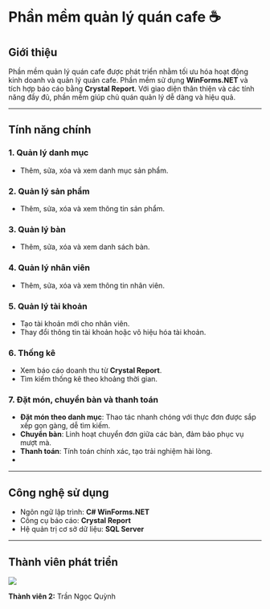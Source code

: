 # Phần mềm quản lý quán cafe ☕

## Giới thiệu
Phần mềm quản lý quán cafe được phát triển nhằm tối ưu hóa hoạt động kinh doanh và quản lý quán cafe. Phần mềm sử dụng **WinForms.NET** và tích hợp báo cáo bằng **Crystal Report**. Với giao diện thân thiện và các tính năng đầy đủ, phần mềm giúp chủ quán quản lý dễ dàng và hiệu quả.

---

## Tính năng chính

### 1. **Quản lý danh mục**
- Thêm, sửa, xóa và xem danh mục sản phẩm.

### 2. **Quản lý sản phẩm**
- Thêm, sửa, xóa và xem thông tin sản phẩm.

### 3. **Quản lý bàn**
- Thêm, sửa, xóa và xem danh sách bàn.

### 4. **Quản lý nhân viên**
- Thêm, sửa, xóa và xem thông tin nhân viên.

### 5. **Quản lý tài khoản**
- Tạo tài khoản mới cho nhân viên.
- Thay đổi thông tin tài khoản hoặc vô hiệu hóa tài khoản.

### 6. **Thống kê**
- Xem báo cáo doanh thu từ **Crystal Report**.
- Tìm kiếm thống kê theo khoảng thời gian.


### 7. **Đặt món, chuyển bàn và thanh toán**

- **Đặt món theo danh mục**: Thao tác nhanh chóng với thực đơn được sắp xếp gọn gàng, dễ tìm kiếm.
- **Chuyển bàn**: Linh hoạt chuyển đơn giữa các bàn, đảm bảo phục vụ mượt mà.
- **Thanh toán**: Tính toán chính xác, tạo trải nghiệm hài lòng.
- 
---

## Công nghệ sử dụng
- Ngôn ngữ lập trình: **C# WinForms.NET**
- Công cụ báo cáo: **Crystal Report**
- Hệ quản trị cơ sở dữ liệu: **SQL Server**

---
## Thành viên phát triển
<a href="https://github.com/JohnT6/QuanLyQuanCafe/graphs/contributors">
  <img src="https://contrib.rocks/image?repo=JohnT6/QuanLyQuanCafe" />
</a>

**Thành viên 2:** Trần Ngọc Quỳnh